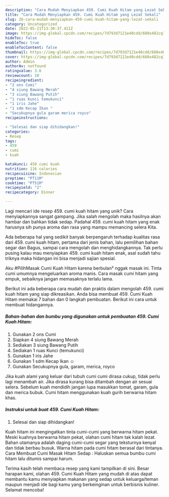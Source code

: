 ```yaml
---
description: "Cara Mudah Menyiapkan 459. Cumi Kuah Hitam yang Lezat Sekali"
title: "Cara Mudah Menyiapkan 459. Cumi Kuah Hitam yang Lezat Sekali"
slug: 26-cara-mudah-menyiapkan-459-cumi-kuah-hitam-yang-lezat-sekali
category: Uncategorized
date: 2022-05-21T13:30:37.411Z
image: https://img-global.cpcdn.com/recipes/7d793d7121e40cdd/680x482cq70/459-cumi-kuah-hitam-foto-resep-utama.jpg
hideToc: false
enableToc: true
enableTocContent: false
thumbnail: https://img-global.cpcdn.com/recipes/7d793d7121e40cdd/680x482cq70/459-cumi-kuah-hitam-foto-resep-utama.jpg
cover: https://img-global.cpcdn.com/recipes/7d793d7121e40cdd/680x482cq70/459-cumi-kuah-hitam-foto-resep-utama.jpg
author: Admin
authorAv: notfound
ratingvalue: 3.6
reviewcount: 10
recipeingredient:
- "2 ons Cumi"
- "4 siung Bawang Merah"
- "3 siung Bawang Putih"
- "1 ruas Kunci temukunci"
- "1 iris Jahe"
- "1 sdm Kecap Ikan "
- "Secukupnya gula garam merica royco"
recipeinstructions:

- "Selesai dan siap dihidangkan!"
categories:
- Resep
tags:
- 459
- cumi
- kuah

katakunci: 459 cumi kuah 
nutrition: 116 calories
recipecuisine: Indonesian
preptime: "PT11M"
cooktime: "PT51M"
recipeyield: "2"
recipecategory: Dinner

---
```





Lagi mencari ide resep 459. cumi kuah hitam yang unik? Cara menyiapkannya sangat gampang. Jika salah mengolah maka hasilnya akan hambar dan bahkan tidak sedap. Padahal 459. cumi kuah hitam yang enak harusnya sih punya aroma dan rasa yang mampu memancing selera Kita.





Ada beberapa hal yang sedikit banyak berpengaruh terhadap kualitas rasa dari 459. cumi kuah hitam, pertama dari jenis bahan, lalu pemilihan bahan segar dan Bagus, sampai cara mengolah dan menghidangkannya. Tak perlu pusing kalau mau menyiapkan 459. cumi kuah hitam enak,      asal sudah tahu triknya maka hidangan ini bisa menjadi sajian spesial.














Aku #PilihMasak Cumi Kuah Hitam karena berbulan² nggak masak ini. Tinta cumi umumnya mengeluarkan aroma manis. Cara masak cumi hitam yang empuk, sebaiknya jangan memasaknya terlalu lama.






Berikut ini ada beberapa cara mudah dan praktis dalam mengolah 459. cumi kuah hitam yang siap dikreasikan. Anda bisa membuat 459. Cumi Kuah Hitam memakai 7 bahan dan 0 langkah pembuatan. Berikut ini cara untuk membuat hidangannya.

<!--inarticleads1-->

##### Bahan-bahan dan bumbu yang digunakan untuk pembuatan 459. Cumi Kuah Hitam:

1. Gunakan 2 ons Cumi
1. Siapkan 4 siung Bawang Merah
1. Sediakan 3 siung Bawang Putih
1. Sediakan 1 ruas Kunci (temukunci)
1. Gunakan 1 iris Jahe
1. Gunakan 1 sdm Kecap Ikan ☺️
1. Gunakan Secukupnya gula, garam, merica, royco


Jika kuah alami yang keluar dari tubuh cumi cumi dirasa cukup, tidak perlu lagi menambah air. Jika dirasa kurang bisa ditambah dengan air sesuai selera. Sebelum kuah mendidih jangan lupa masukkan tomat, garam, gula dan merica bubuk. Cumi hitam menggunakan kuah gurih berwarna hitam khas. 

<!--inarticleads2-->

##### Instruksi untuk buat 459. Cumi Kuah Hitam:


1. Selesai dan siap dihidangkan!

Kuah hitam ini mengingatkan tinta cumi-cumi yang berwarna hitam pekat. Meski kuahnya berwarna hitam pekat, olahan cumi hitam tak kalah lezat. Bahan utamanya adalah daging cumi-cumi segar yang teksturnya kenyal dan tidak berbau busuk. Warna hitam pada cumi hitam berasal dari tintanya. Cara Membuat Cumi Masak Hitam Sedap : Haluskan semua bumbu cumi hitam lalu ditumis sampai harum. 

Terima kasih telah membaca resep yang kami tampilkan di sini. Besar harapan kami, olahan 459. Cumi Kuah Hitam yang mudah di atas dapat membantu kamu menyiapkan makanan yang sedap untuk keluarga/teman maupun menjadi ide bagi kamu yang berkeinginan untuk berbisnis kuliner. Selamat mencoba!
